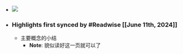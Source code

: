 - ![](https://wfqqreader-1252317822.image.myqcloud.com/cover/926/573926/s_573926.jpg)
- ### Highlights first synced by #Readwise [[June 11th, 2024]]
    - 主要概念的小结
        - **Note**: 貌似读好这一页就可以了
